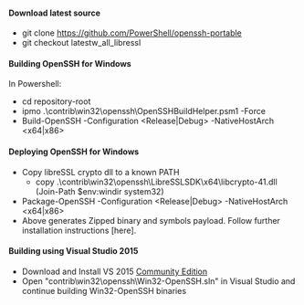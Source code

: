 #### Download latest source
  - git clone https://github.com/PowerShell/openssh-portable
  - git checkout latestw_all_libressl

#### Building OpenSSH for Windows
In Powershell:
  - cd repository-root
  - ipmo .\contrib\win32\openssh\OpenSSHBuildHelper.psm1 -Force
  - Build-OpenSSH -Configuration <Release|Debug> -NativeHostArch <x64|x86>

#### Deploying OpenSSH for Windows
  - Copy libreSSL crypto dll to a known PATH
    - copy .\contrib\win32\openssh\LibreSSLSDK\x64\libcrypto-41.dll (Join-Path $env:windir system32)
  - Package-OpenSSH -Configuration <Release|Debug> -NativeHostArch <x64|x86>
  - Above generates Zipped binary and symbols payload. Follow further installation instructions [here].

#### Building using Visual Studio 2015
  - Download and Install VS 2015 [Community Edition](https://www.visualstudio.com/en-us/products/visual-studio-community-vs.aspx)  
  - Open "contrib\win32\openssh\Win32-OpenSSH.sln" in Visual Studio and continue building Win32-OpenSSH binaries

